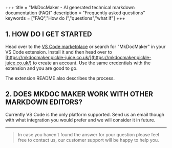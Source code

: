 +++
title = "MkDocMaker - AI generated technical markdown documentation (FAQ)"
description = "Frequently asked questions"
keywords = ["FAQ","How do I","questions","what if"]
+++


## 1. HOW DO I GET STARTED

Head over to the [VS Code marketplace](https://marketplace.visualstudio.com/items?itemName=Picklejuice.mkdocmaker) or search for "MkDocMaker" in your VS Code extension. Install it and then head over to [https://mkdocmaker.pickle-juice.co.uk/](https://mkdocmaker.pickle-juice.co.uk/) to create an account. Use the same credentials with the extension and you are good to go.

The extension README also describes the process.


## 2. DOES MKDOC MAKER WORK WITH OTHER MARKDOWN EDITORS?

Currently VS Code is the only platform supported. Send us an email though with what integration you would prefer and we will consider it in future.




---

> In case you haven't found the answer for your question please feel free to contact us, our customer support will be happy to help you.

